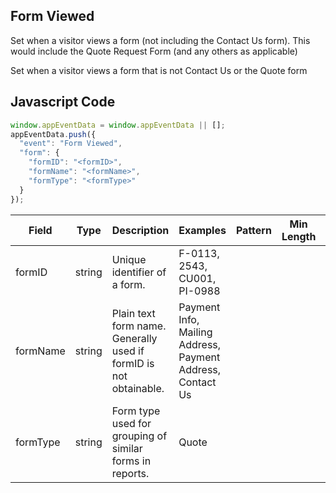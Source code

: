## Form Viewed

Set when a visitor views a form (not including the Contact Us form). This would include the Quote Request Form (and any others as applicable)

Set when a visitor views a form that is not Contact Us or the Quote form

## Javascript Code
```js
window.appEventData = window.appEventData || [];
appEventData.push({
  "event": "Form Viewed",
  "form": {
    "formID": "<formID>",
    "formName": "<formName>",
    "formType": "<formType>"
  }
});
```

|Field|Type|Description|Examples|Pattern|Min Length|Max Length|Minimum|Maximum|Multiple Of|
| --- | --- | --- | --- | --- | --- | --- | --- | --- | --- |
|formID|string|Unique identifier of a form. |F-0113, 2543, CU001, PI-0988|||||||
|formName|string|Plain text form name. Generally used if formID is not obtainable. |Payment Info, Mailing Address, Payment Address, Contact Us|||||||
|formType|string|Form type used for grouping of similar forms in reports.  |Quote|||||||
